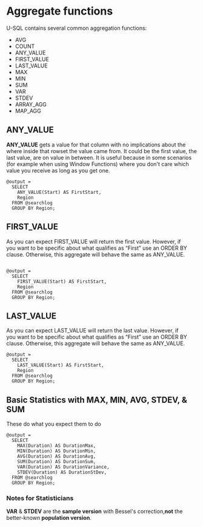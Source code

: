 # Aggregate functions

U-SQL contains several common aggregation functions:

* AVG
* COUNT
* ANY_VALUE
* FIRST_VALUE
* LAST_VALUE
* MAX
* MIN
* SUM
* VAR 
* STDEV
* ARRAY_AGG
* MAP_AGG 

## ANY_VALUE

**ANY_VALUE** gets a value for that column with no implications about the where inside that rowset the value came from. It could be the first value, the last value, are on value in between. It is useful because in some scenarios (for example when using Window Functions) where you don't care which value you receive as long as you get one.

```
@output =
  SELECT
    ANY_VALUE(Start) AS FirstStart,
    Region
  FROM @searchlog
  GROUP BY Region;
```

## FIRST_VALUE

As you can expect FIRST_VALUE will return the first value. However, if  
you want to be specific about what qualifies as “First” use an ORDER BY  
clause. Otherwise, this aggregate will behave the same as ANY_VALUE.
```

@output =
  SELECT
    FIRST_VALUE(Start) AS FirstStart,
    Region
  FROM @searchlog
  GROUP BY Region;
```

## LAST_VALUE

As you can expect LAST_VALUE will return the last value. However, if  
you want to be specific about what qualifies as “First” use an ORDER BY  
clause. Otherwise, this aggregate will behave the same as ANY_VALUE.

```
@output =
  SELECT
    LAST_VALUE(Start) AS FirstStart,
    Region
  FROM @searchlog
  GROUP BY Region;
```

## Basic Statistics with MAX, MIN, AVG, STDEV, & SUM

These do what you expect them to do

```
@output =
  SELECT
    MAX(Duration) AS DurationMax,
    MIN(Duration) AS DurationMin,
    AVG(Duration) AS DurationAvg,
    SUM(Duration) AS DurationSum,
    VAR(Duration) AS DurationVariance,
    STDEV(Duration) AS DurationStDev,
  FROM @searchlog
  GROUP BY Region;
```

### Notes for Statisticians

**VAR** & **STDEV** are the **sample version** with Bessel's correction,**not** the better-known **population version**.
